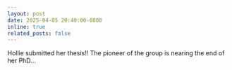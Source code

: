 ```yaml
---
layout: post
date: 2025-04-05 20:40:00-0800
inline: true
related_posts: false
---
```


Hollie submitted her thesis!! The pioneer of the group is nearing the end of her PhD...